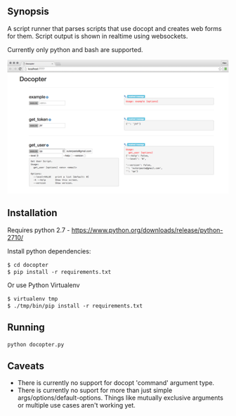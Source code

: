 ## Synopsis

A script runner that parses scripts that use docopt and creates web forms for them.
Script output is shown in realtime using websockets.

Currently only python and bash are supported.

![DEMO](https://raw.githubusercontent.com/outerpasta/docopter/master/demo/Screen%20Shot%202016-02-01%20at%2012.24.10%20AM.png)

## Installation
Requires python 2.7 - https://www.python.org/downloads/release/python-2710/

Install python dependencies:
```
$ cd docopter
$ pip install -r requirements.txt
```
Or use Python Virtualenv
```
$ virtualenv tmp
$ ./tmp/bin/pip install -r requirements.txt
```

## Running
```
python docopter.py
```

## Caveats
- There is currently no support for docopt 'command' argument type.
- There is currently no suport for more than just simple args/options/default-options. 
Things like mutually exclusive arguments or multiple use cases aren't working yet.